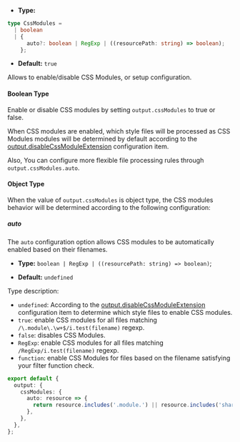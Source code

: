 - **Type:**

```ts
type CssModules =
  | boolean
  | {
      auto?: boolean | RegExp | ((resourcePath: string) => boolean);
    };
```

- **Default:** `true`

Allows to enable/disable CSS Modules, or setup configuration.

#### Boolean Type

Enable or disable CSS modules by setting `output.cssModules` to true or false.

When CSS modules are enabled, which style files will be processed as CSS Modules modules will be determined by default according to the [output.disableCssModuleExtension](/api/config-output.html#outputdisablecssmoduleextension) configuration item.

Also, You can configure more flexible file processing rules through `output.cssModules.auto`.

#### Object Type

When the value of `output.cssModules` is object type, the CSS modules behavior will be determined according to the following configuration:

##### auto

The `auto` configuration option allows CSS modules to be automatically enabled based on their filenames.

- **Type:** `boolean | RegExp | ((resourcePath: string) => boolean)`;

- **Default:** `undefined`

Type description:

- `undefined`: According to the [output.disableCssModuleExtension](/api/config-output.html#outputdisablecssmoduleextension) configuration item to determine which style files to enable CSS modules.
- `true`: enable CSS modules for all files matching `/\.module\.\w+$/i.test(filename)` regexp.
- `false`: disables CSS Modules.
- `RegExp`: enable CSS modules for all files matching `/RegExp/i.test(filename)` regexp.
- `function`: enable CSS Modules for files based on the filename satisfying your filter function check.

```ts
export default {
  output: {
    cssModules: {
      auto: resource => {
        return resource.includes('.module.') || resource.includes('shared/');
      },
    },
  },
};
```
